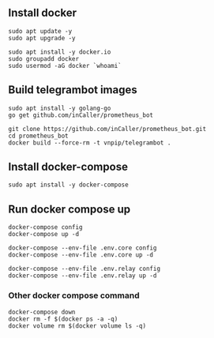 ## Install docker
```
sudo apt update -y
sudo apt upgrade -y

sudo apt install -y docker.io
sudo groupadd docker
sudo usermod -aG docker `whoami`
```

## Build telegrambot images
```
sudo apt install -y golang-go
go get github.com/inCaller/prometheus_bot

git clone https://github.com/inCaller/prometheus_bot.git
cd prometheus_bot
docker build --force-rm -t vnpip/telegrambot .
```

## Install docker-compose
```
sudo apt install -y docker-compose
```

## Run docker compose up
```
docker-compose config
docker-compose up -d

docker-compose --env-file .env.core config
docker-compose --env-file .env.core up -d

docker-compose --env-file .env.relay config
docker-compose --env-file .env.relay up -d
```

### Other docker compose command
```
docker-compose down
docker rm -f $(docker ps -a -q)
docker volume rm $(docker volume ls -q)
```
